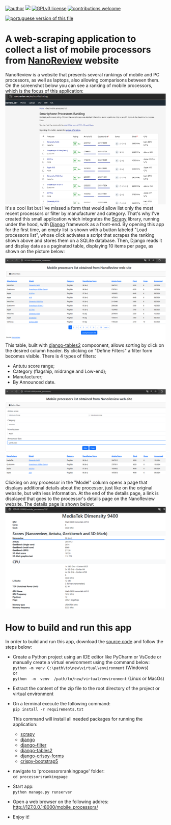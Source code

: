 [![author](https://img.shields.io/badge/author-Marcius%20D.%20Moraes-green)](https://www.linkedin.com/in/marciusdm) [![](https://img.shields.io/badge/python-3.7+-blue.svg)](https://www.python.org/downloads/release/python-365/) [![GPLv3 license](https://img.shields.io/badge/License-GPLv3-blue.svg)](http://perso.crans.org/besson/LICENSE.html) [![contributions welcome](https://img.shields.io/badge/contributions-welcome-brightgreen.svg?style=flat)](https://github.com/marciusdm/portfolio/issues)

<a href="readme.md"> <img src="https://flagsapi.com/BR/flat/32.png" alt="portuguese version of this file" /></a>

# A web-scraping application to collect a list of mobile processors from [NanoReview](https://nanoreview.net/en/soc-list/rating) website 
NanoReview is a website that presents several rankings of mobile and PC processors, as well as laptops, also allowing comparisons between them. On the screenshot below you can see a ranking of mobile processors, which is the focus of this application:
![NanoReview mobile processor home](https://raw.githubusercontent.com/marciusdm/webscraping/refs/heads/main/assets/nanoreview/NanoReviewHome.png)
It's a cool list but I've missed a form that would allow list only the most recent processors or filter by manufacturer and category. That's why I've created this small application which integrates the [Scrapy](https://scrapy.org) library, running under the hood, with [Django](https://www.djangoproject.com) framework as a front-end.
By opening this app for the first time, an empty list is shown with  a button labeled "Load processors list", whose click activates a script that scrapes the ranking shown above and stores them on a SQLite database. Then, Django reads it and display data as a paginated table, displaying 10 items per page, as shown on the picture below:

![app home page](https://raw.githubusercontent.com/marciusdm/webscraping/refs/heads/main/assets/nanoreview/Home.png "App Home-page")
This table, built with [django-tables2](https://django-tables2.readthedocs.io/en/latest/) compoonent, allows sorting by click on the desired column header.
By clicking on "Define Filters" a filter form becomes visible. There is 4 types of filters:
* Antutu score range;
* Category (flagship,  midrange and Low-end);
* Manufacturer;
* By Announced date.

![Filter](https://raw.githubusercontent.com/marciusdm/webscraping/refs/heads/main/assets/nanoreview/Filter.png "Filter")

Clicking on any processor in the "Model" column opens a page that displays additional details about the processor, just like on the original website, but with less information. At the end of the details page, a link is displayed that goes to the processor's details page on the NanoReview website. The details page is shown below:  
![Details page](https://raw.githubusercontent.com/marciusdm/webscraping/refs/heads/main/assets/nanoreview/Detail.png "Processor details")

# How to build and run this app
In order to build and run this app, download the [source code](https://github.com/marciusdm/webscraping/raw/refs/heads/main/nanoreview-django/processorsrankingpage.zip) and follow the steps below:
* Create a Python project using an IDE editor like PyCharm or VsCode or  manually create a virtual environment  using the command below:  
 `python -m venv C:\path\to\new\virtual\environment` (Windows)  
 or  
 `python  -m  venv  /path/to/new/virtual/environment` (Linux or MacOs)
 * Extract the content of the zip file to the root directory of the project or virtual environment
 * On a terminal execute the following command:  
  `pip install -r requirements.txt`
 
   This command will install all needed packages for running the application:
	* [scrapy](https://scrapy.org) 
	* [django](https://www.djangoproject.com)
	* [django-filter](https://django-filter.readthedocs.io/en/stable/)
	* [django-tables2](https://django-tables2.readthedocs.io/en/latest/#)
	* [django-crispy-forms](https://django-crispy-forms.readthedocs.io/en/latest/)
	* [crispy-bootstrap5](https://pypi.org/project/crispy-bootstrap5/) 
*  navigate to  'processorsrankingpage' folder:  
	`cd processorsrankingpage`   
* Start app:  
 `python manage.py runserver`
 * Open a web browser on the following addres:  
  http://127.0.0.1:8000/mobile_processors/
  * Enjoy it!
